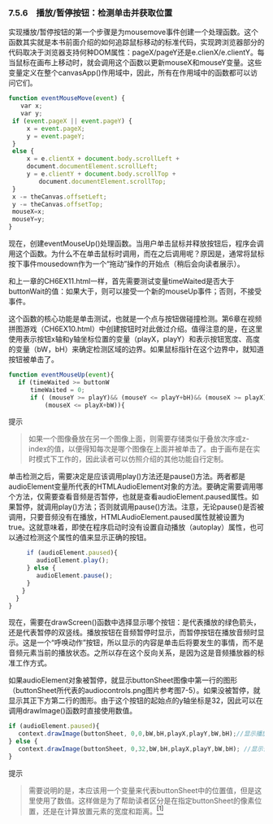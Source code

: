 ### 7.5.6　播放/暂停按钮：检测单击并获取位置

实现播放/暂停按钮的第一个步骤是为mousemove事件创建一个处理函数。这个函数其实就是本书前面介绍的如何追踪鼠标移动的标准代码，实现跨浏览器部分的代码取决于浏览器支持何种DOM属性：pageX/pageY还是e.clienX/e.clientY。每当鼠标在画布上移动时，就会调用这个函数以更新mouseX和mouseY变量。这些变量定义在整个canvasApp()作用域中，因此，所有在作用域中的函数都可以访问它们。

```javascript
function eventMouseMove(event) {
　　var x;
　　var y;
 if (event.pageX || event.pageY) {
　　　x = event.pageX;
　　　y = event.pageY;
 }
 else {
　　　x = e.clientX + document.body.scrollLeft +
　　　document.documentElement.scrollLeft;
　　　y = e.clientY + document.body.scrollTop +
　　　　　document.documentElement.scrollTop;
 }
 x -= theCanvas.offsetLeft;
 y -= theCanvas.offsetTop;
 mouseX=x;
 mouseY=y;
}
```

现在，创建eventMouseUp()处理函数。当用户单击鼠标并释放按钮后，程序会调用这个函数。为什么不在单击鼠标时调用，而在之后调用呢？原因是，通常将鼠标按下事件mousedown作为一个“拖动”操作的开始点（稍后会向读者展示）。

和上一章的CH6EX11.html一样，首先需要测试变量timeWaited是否大于buttonWait的值：如果大于，则可以接受一个新的mouseUp事件；否则，不接受事件。

这个函数的核心功能是单击测试，也就是一个点与按钮做碰撞检测。第6章在视频拼图游戏（CH6EX10.html）中创建按钮时对此做过介绍。值得注意的是，在这里使用表示按钮x轴和y轴坐标位置的变量（playX，playY）和表示按钮宽度、高度的变量（bW，bH）来确定检测区域的边界。如果鼠标指针在这个边界中，就知道按钮被单击了。

```javascript
function eventMouseUp(event){
　 if (timeWaited >= buttonW
　　　 timeWaited = 0;
　　　 if ( (mouseY >= playY)&& (mouseY <= playY+bH)&& (mouseX >= playX)&&
　　　　　　(mouseX <= playX+bW)){
```

提示

> 如果一个图像叠放在另一个图像上面，则需要存储类似于叠放次序或z-index的值，以便得知每次是哪个图像在上面并被单击了。由于画布是在实时模式下工作的，因此读者可以仿照介绍的其他功能自行定制。

单击检测之后，需要决定是应该调用play()方法还是pause()方法。两者都是audioElement变量所代表的HTMLAudioElement对象的方法。要确定需要调用哪个方法，仅需要查看音频是否暂停，也就是查看audioElement.paused属性。如果暂停，就调用play()方法；否则就调用pause()方法。注意，无论pause()是否被调用，只要音频没有在播放，HTMLAudioElement.paused属性就被设置为true。这就意味着，即使在程序启动时没有设置自动播放（autoplay）属性，也可以通过检测这个属性的值来显示正确的按钮。

```javascript
　　　if (audioElement.paused){
　　　　 audioElement.play();
　　　} else {
　　　　 audioElement.pause();
　　　}
　  }
  }
}
```

现在，需要在drawScreen()函数中选择显示哪个按钮：是代表播放的绿色箭头，还是代表暂停的双竖线。播放按钮在音频暂停时显示，而暂停按钮在播放音频时显示。这是一个“呼唤动作”按钮，所以显示的内容是单击后将要发生的事情，而不是音频元素当前的播放状态。之所以存在这个反向关系，是因为这是音频播放器的标准工作方式。

如果audioElement对象被暂停，就显示buttonSheet图像中第一行的图形（buttonSheet所代表的audiocontrols.png图片参考图7-5）。如果没被暂停，就显示其正下方第二行的图形。由于这个按钮的起始点的y轴坐标是32，因此可以在调用drawImage()函数时直接使用数值。

```javascript
if (audioElement.paused){
　 context.drawImage(buttonSheet, 0,0,bW,bH,playX,playY,bW,bH);//显示播放按钮
} else {
　 context.drawImage(buttonSheet, 0,32,bW,bH,playX,playY,bW,bH); //显示暂停按钮
}
```

提示

> 需要说明的是，本应该用一个变量来代表buttonSheet中的位置值，但是这里使用了数值。这样做是为了帮助读者区分是在指定buttonSheet的像素位置，还是在计算放置元素的宽度和距离。<a class="my_markdown" href="['#anchor71']"><sup class="my_markdown">[1]</sup></a>


